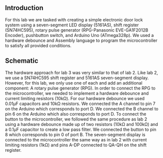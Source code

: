## Introduction 
For this lab we are tasked with creating a simple electronic door lock system using a seven-segment LED display (5161AS), shift register (SN74HC595), rotary pulse generator (RPG-Panasonic EVE-GA1F2012B Encoder), pushbutton switch, and Arduino Uno (ATmega328p). We used a hardware debounce and Assembly language to program the microcontroller to satisfy all provided conditions. 

## Schematic 
The hardware approach for lab 3 was very similar to that of lab 2. Like lab 2, we use a SN74HC595 shift register and 5161AS seven-segment display. However, for this lab, we only use one of each and add an additional component: A rotary pulse generator (RPG). In order to connect the RPG to the microcontroller, we needed to implement a hardware debounce and current limiting resistors (10kΩ). For our hardware debounce we used 0.01μF capacitors and 10kΩ resistors. We connected the A channel to pin 7 on the Arduino which corresponds to port D. We connected the B channel to pin 6 on the Arduino which also corresponds to port D. To connect the button to the microcontroller, we followed the same procedure as lab 2 using a hardware debounce made up of two resistors (10kΩ and 100kΩ) and a 0.1μF capacitor to create a low pass filter. We connected the button to pin 8 which corresponds to pin 0 of port B. The seven-segment display is connected to the microcontroller the same way as in lab 2 with current limiting resistors (1kΩ) and pins A-DP connected to QA-QH on the shift register. 
